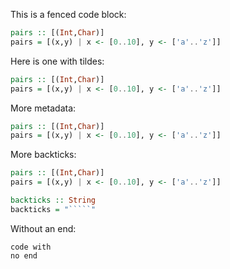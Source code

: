 This is a fenced code block:
```haskell
pairs :: [(Int,Char)]
pairs = [(x,y) | x <- [0..10], y <- ['a'..'z']]
```
Here is one with tildes:

~~~ haskell
pairs :: [(Int,Char)]
pairs = [(x,y) | x <- [0..10], y <- ['a'..'z']]
~~~

More metadata:

```haskell numberLines start=50
pairs :: [(Int,Char)]
pairs = [(x,y) | x <- [0..10], y <- ['a'..'z']]
```

More backticks:

```````` haskell
pairs :: [(Int,Char)]
pairs = [(x,y) | x <- [0..10], y <- ['a'..'z']]

backticks :: String
backticks = "`````"
`````````````

Without an end:

```
code with
no end

